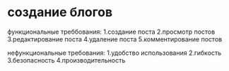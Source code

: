 # создание блогов
функциональные треббования:
1.создание поста
2.просмотр постов
3.редактирование поста
4.удаление поста
5.комментирование постов



нефункциональные требования:
1.удобство использования
2.гибкость
3.безопасность
4.производительность
